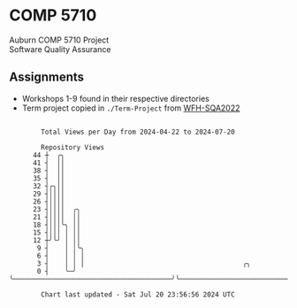# COMP 5710
Auburn COMP 5710 Project  
Software Quality Assurance

## Assignments
- Workshops 1-9 found in their respective directories
- Term project copied in `./Term-Project` from [WFH-SQA2022](https://github.com/wumphlett/WFH-SQA2022-AUBURN)

```

        Total Views per Day from 2024-04-22 to 2024-07-20

        Repository Views
      44 ┼  ╭╮
      41 ┤  ││
      38 ┤  ││
      35 ┤  ││
      32 ┤╭╮││
      29 ┤││││
      26 ┤││││
      23 ┤││││  ╭╮
      21 ┤││││  ││
      18 ┤│││╰╮ ││
      15 ┤│││ │ ││
      12 ┼╯╰╯ │ ││
       9 ┤    │ │╰╮
       6 ┤    │ │ │
       3 ┤    │ │ │                                        ╭╮
       0 ┤    ╰─╯ ╰────────────────────────────────────────╯╰──────────────────────────────────────

        Chart last updated - Sat Jul 20 23:56:56 2024 UTC
        
```
